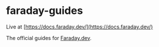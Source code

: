 # faraday-guides

Live at [https://docs.faraday.dev/](https://docs.faraday.dev/)

The official guides for [Faraday.dev](https://faraday.dev).
